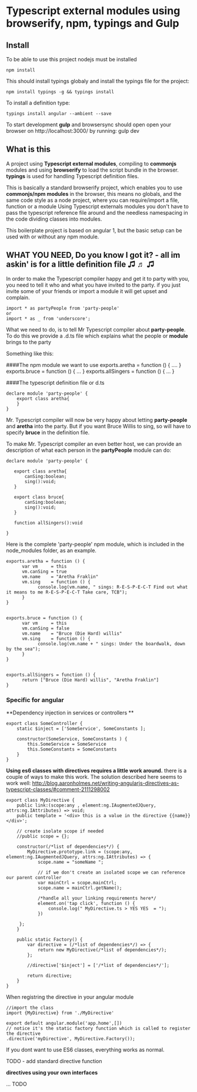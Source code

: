 # Typescript external modules using browserify, npm, typings and Gulp

## Install
To be able to use this project nodejs must be installed

    npm install


This should install typings globaly and install the typings file for the project:

    npm install typings -g && typings install


To install a definition type:

	typings install angular --ambient --save


To start development **gulp** and browsersync should open open your browser on http://localhost:3000/ by running:
    gulp dev



## What is this
A project using **Typescript external modules**, compiling to **commonjs** modules and using **browserify** to load the script bundle in the browser. **typings** is used for handling Typescript definition files.

This is basically a standard browserify project, which enables you to use **commonjs/npm modules** in the browser, this means no globals, and the same code style as a node project, where you can require/import a file, function or a module
Using Typescript externals modules you don't have to pass the typescript reference file around and the needless namespacing in the code dividing classes into modules.

This boilerplate project is based on angular 1, but the basic setup can be used with or without any npm module.


## WHAT YOU NEED, Do you know I got it? - all im askin' is for a little definition file ♫ ♬ ♫
In order to make the Typescript compiler happy and get it to party with you, you need to tell it who and what you have invited to the party.
if you just invite some of your friends or import a module it will get upset and complain.

    import * as partyPeople from 'party-people'
	or
    import * as _ from 'underscore';


What we need to do, is to tell Mr Typescript compiler about **party-people**.
To do this we provide a .d.ts file which explains what the people or **module** brings to the party

Something like this:

####The npm module we want to use
	exports.aretha = function () {
		  ....
	}
	exports.bruce = function () {
		  ...
	}
	exports.allSingers = function () {
		...
	}

####The typescript definition file or d.ts

    declare module 'party-people' {
        export class aretha{
        }
	}


Mr. Typescript compiler will now be very happy about letting **party-people** and **aretha** into the party.
But if you want Bruce Willis to sing, so will have to specify **bruce** in the definition file.

To make Mr. Typescript compiler an even better host, we can provide an description of what each person in the **partyPeople** module can do:

	declare module 'party-people' {

	   export class aretha{
	       canSing:boolean;
	       sing():void;
	   }

	   export class bruce{
	       canSing:boolean;
	       sing():void;
	   }

	   function allSingers():void

	}


Here is the complete 'party-people' npm module, which is included in the node_modules folder, as an example.

	exports.aretha = function () {
		  var vm     = this
		  vm.canSing = true
		  vm.name    = "Aretha Fraklin"
		  vm.sing    = function () {
				console.log(vm.name, " sings: R-E-S-P-E-C-T Find out what it means to me R-E-S-P-E-C-T Take care, TCB");
		  }
	}


	exports.bruce = function () {
		  var vm     = this
		  vm.canSing = false
		  vm.name    = "Bruce (Die Hard) willis"
		  vm.sing    = function () {
				console.log(vm.name + " sings: Under the boardwalk, down by the sea");
		  }
	}


	exports.allSingers = function () {
		  return ["Bruce (Die Hard) willis", "Aretha Fraklin"]
	}






### Specific for angular

**Dependency injection in services or controllers **

    export class SomeController {
        static $inject = ['SomeService', SomeConstants ];
    
        constructor(SomeService, SomeConstants ) {
            this.SomeService = SomeService
            this.SomeConstants = SomeConstants
        }
    }

**Using es6 classes with directives requires a little work around.** there is a couple of ways to make this work. The solution described here seems to work well:
http://blog.aaronholmes.net/writing-angularjs-directives-as-typescript-classes/#comment-2111298002


    export class MyDirective {
        public link:(scope:any , element:ng.IAugmentedJQuery, attrs:ng.IAttributes) => void;
        public template = '<div> this is a value in the directive {{name}}</div>';

        // create isolate scope if needed
        //public scope = {};

        constructor(/*list of dependencies*/) {
            MyDirective.prototype.link = (scope:any, element:ng.IAugmentedJQuery, attrs:ng.IAttributes) => {
                scope.name = "someName ";

                // if we don't create an isolated scope we can reference our parent controller
                var mainCtrl = scope.mainCtrl;
                scope.name = mainCtrl.getName();

                /*handle all your linking requirements here*/
                element.on('tap click', function () {
                    console.log(" MyDirective.ts > YES YES  = ");
                })

         };
        }
        
        public static Factory() {
            var directive = (/*list of dependencies*/) => {
                return new MyDirective(/*list of dependencies*/);
            };

            //directive['$inject'] = ['/*list of dependencies*/'];

            return directive;
        }
    }
    
When registring the directive in your angular module

    
    //import the class
    import {MyDirective} from './MyDirective'
    
    export default angular.module('app.home',[])
    // notice it's the static factory function which is called to register the directive
    .directive('myDirective', MyDirective.Factory());


If you dont want to use ES6 classes, everything works as normal.

TODO - add standard directive function


**directives using your own interfaces**

... TODO
